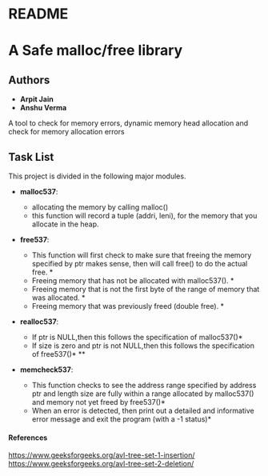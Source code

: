 # README #

# A Safe malloc/free library
## Authors

* **Arpit Jain**
* **Anshu Verma**


A tool to check for memory errors, dynamic memory 
head allocation and check for memory allocation errors

## Task List

This project is divided in the following major modules.

* **malloc537**:
    * allocating the memory by calling malloc()
    * this function will record a tuple (addri, leni), for the memory that you allocate in the heap. 
    
* **free537**:
    * This function will first check to make sure that freeing the memory specified by ptr makes sense, then will call free() to do the actual free. *
    * Freeing memory that has not be allocated with malloc537(). *
    * Freeing memory that is not the first byte of the range of memory that was allocated. *
    * Freeing memory that was previously freed (double free). *
* **realloc537**:    
    * If ptr is NULL,then this follows the specification of malloc537()*
    * If size is zero and ptr is not NULL,then this follows the specification of free537()*
    **
* **memcheck537**:
   * This function checks to see the address range specified by address ptr and length size are fully within a range allocated by malloc537() and memory not yet freed by free537()*
   * When an error is detected, then print out a detailed and informative error message and exit the program (with a -1 status)*

#### References
https://www.geeksforgeeks.org/avl-tree-set-1-insertion/
https://www.geeksforgeeks.org/avl-tree-set-2-deletion/
